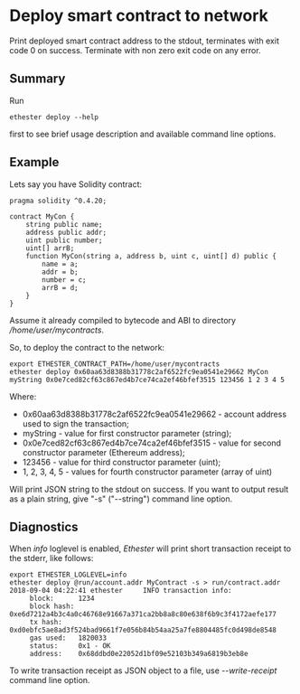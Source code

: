 # Deploy smart contract to network

Print deployed smart contract address to the stdout,
terminates with exit code 0 on success. Terminate with non zero
exit code on any error.

## Summary

Run

```
ethester deploy --help
```

first to see brief usage description and available command line options.

## Example

Lets say you have Solidity contract:

```
pragma solidity ^0.4.20;

contract MyCon {
    string public name;
    address public addr;
    uint public number;
    uint[] arrB;
    function MyCon(string a, address b, uint c, uint[] d) public {
        name = a;
        addr = b;
        number = c;
        arrB = d;
    }
}
```

Assume it already compiled to bytecode and ABI to directory _/home/user/mycontracts_.

So, to deploy the contract to the network:

```
export ETHESTER_CONTRACT_PATH=/home/user/mycontracts
ethester deploy 0x60aa63d8388b31778c2af6522fc9ea0541e29662 MyCon myString 0x0e7ced82cf63c867ed4b7ce74ca2ef46bfef3515 123456 1 2 3 4 5
```

Where:
* 0x60aa63d8388b31778c2af6522fc9ea0541e29662 - account address used to sign the transaction;
* myString - value for first constructor parameter (string);
* 0x0e7ced82cf63c867ed4b7ce74ca2ef46bfef3515 - value for second constructor parameter (Ethereum address);
* 123456 - value for third constructor parameter (uint);
* 1, 2, 3, 4, 5 - values for fourth constructor parameter (array of uint)

Will print JSON string to the stdout on success. If you want to output result as a plain string, give "-s" ("--string") command line option.

## Diagnostics

When *info* loglevel is enabled, _Ethester_ will print short transaction receipt to the stderr, like follows:

```
export ETHESTER_LOGLEVEL=info
ethester deploy @run/account.addr MyContract -s > run/contract.addr
2018-09-04 04:22:41 ethester     INFO transaction info:
     block:      1234
     block hash: 0xe6d7212a4b3c4a0c46768e91667a371ca2bb8a8c80e638f6b9c3f4172aefe177
     tx hash:    0xd0ebfc5ae8ad3f524bad9661f7e056b84b54aa25a7fe8804485fc0d498de8548
     gas used:   1820033
     status:     0x1 - OK
     address:    0x68ddbd0e22052d1bf09e52103b349a6819b3eb8e
```

To write transaction receipt as JSON object to a file, use *--write-receipt* command line option.

